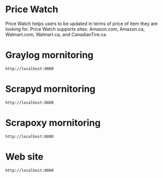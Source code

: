 # Price Watch

Price Watch helps users to be updated in terms of price of item they are looking for. Price Watch supports sites: Amazon.com, Amazon.ca, Walmart.com, Walmart.ca, and CanadianTire.ca.

# Graylog mornitoring
```
http://localhost:9000
```

# Scrapyd mornitoring
```
http://localhost:6800
```

# Scrapoxy mornitoring
```
http://localhost:6800
```

# Web site
```
http://localhost:8000
```

